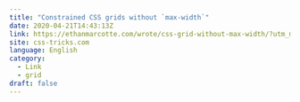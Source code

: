 ```yaml
---
title: "Constrained CSS grids without `max-width`"
date: 2020-04-21T14:43:13Z
link: https://ethanmarcotte.com/wrote/css-grid-without-max-width/?utm_medium=RSS&utm_source=news.12bit.vn
site: css-tricks.com
language: English
category:
  - Link
  - grid
draft: false
---
```

